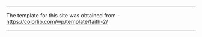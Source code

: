 ************************************************************
The template for this site was obtained from - https://colorlib.com/wp/template/faith-2/
************************************************************
